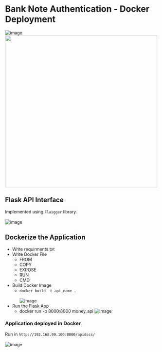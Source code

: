 # Bank Note Authentication - Docker Deployment

![image](https://user-images.githubusercontent.com/68152189/127547183-b3859671-adb7-4add-94ef-690face12717.png)
<img src="https://user-images.githubusercontent.com/68152189/127616327-4350809b-0b93-4a60-bbb3-65b5287c2ce7.png" width=500></img>


## Flask API Interface
Implemented using ```Flasgger``` library. <br><br>
![image](https://user-images.githubusercontent.com/68152189/127551373-fafaadb4-a1df-4556-92b7-d39c1088b992.png)

## Dockerize the Application
* Write requirments.txt
* Write Docker File
  * FROM
  * COPY
  * EXPOSE
  * RUN 
  * CMD
* Build Docker Image
  * ``` docker build -t api_name . ``` <br><br>
  ![image](https://user-images.githubusercontent.com/68152189/127616127-d5362acd-6ec4-4b72-8b7b-41e8a58b9375.png)
* Run the Flask App
  * docker run -p 8000:8000 money_api
  ![image](https://user-images.githubusercontent.com/68152189/127619190-96550e40-f4c9-4f45-9a6b-5ffd929f2c15.png)

### Application deployed in Docker
Run in ```http://192.168.99.100:8000/apidocs/``` <br><br>
![image](https://user-images.githubusercontent.com/68152189/127618921-1244fe48-b024-490b-bf7f-0b5f6a8b0307.png)

